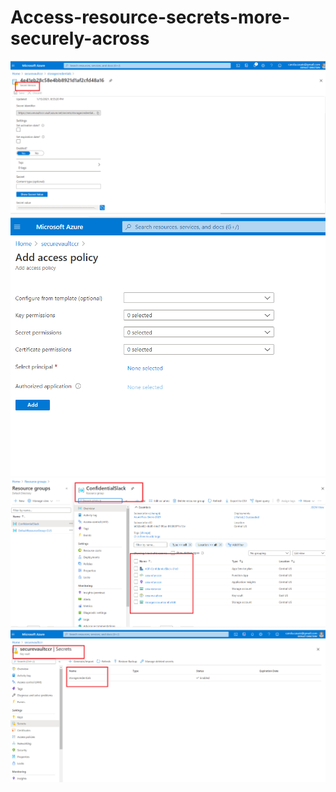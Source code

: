 # Access-resource-secrets-more-securely-across

![imagen](img1.png)
![imagen](img2.png)
![imagen](img3.png)
![imagen](img4.png)
